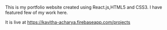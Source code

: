 This is my portfolio website created using React.js,HTML5 and CSS3.
I have featured few of my work here.

It is live at https://kavitha-acharya.firebaseapp.com/projects


